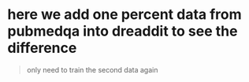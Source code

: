 # here we add one percent data from pubmedqa into dreaddit to see the difference
> only need to train the second data again